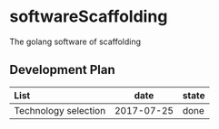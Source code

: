 # softwareScaffolding
The golang  software of scaffolding
##   Development Plan
|   List   |   date    |   state  |
|:------------------|:--------:|-------|
| Technology selection | 2017-07-25 | done |

